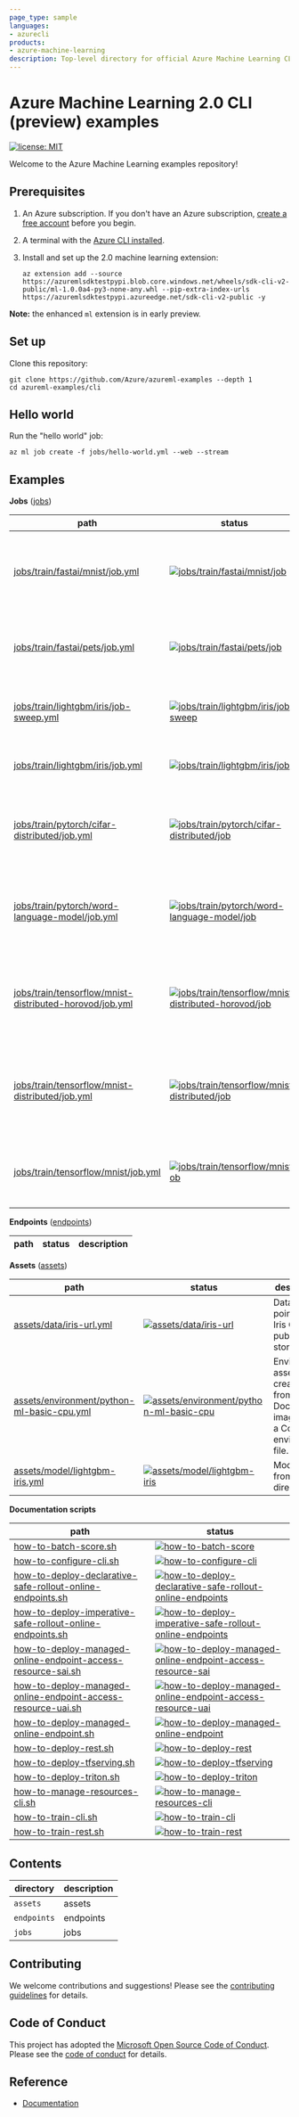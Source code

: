 ```yaml
---
page_type: sample
languages:
- azurecli
products:
- azure-machine-learning
description: Top-level directory for official Azure Machine Learning CLI sample code.
---
```


# Azure Machine Learning 2.0 CLI (preview) examples

[![license: MIT](https://img.shields.io/badge/License-MIT-purple.svg)](../LICENSE)

Welcome to the Azure Machine Learning examples repository!

## Prerequisites

1. An Azure subscription. If you don't have an Azure subscription, [create a free account](https://aka.ms/AMLFree) before you begin.
2. A terminal with the [Azure CLI installed](https://docs.microsoft.com/cli/azure/install-azure-cli).
3. Install and set up the 2.0 machine learning extension:

    ```terminal
    az extension add --source https://azuremlsdktestpypi.blob.core.windows.net/wheels/sdk-cli-v2-public/ml-1.0.0a4-py3-none-any.whl --pip-extra-index-urls https://azuremlsdktestpypi.azureedge.net/sdk-cli-v2-public -y
    ```

**Note:** the enhanced `ml` extension is in early preview.

## Set up

Clone this repository:

```terminal
git clone https://github.com/Azure/azureml-examples --depth 1
cd azureml-examples/cli
```

## Hello world

Run the "hello world" job:

```terminal
az ml job create -f jobs/hello-world.yml --web --stream
```

## Examples

**Jobs** ([jobs](jobs))

path|status|description
-|-|-
[jobs/train/fastai/mnist/job.yml](jobs/train/fastai/mnist/job.yml)|[![jobs/train/fastai/mnist/job](https://github.com/Azure/azureml-examples/workflows/cli-jobs-train-fastai-mnist-job/badge.svg)](https://github.com/Azure/azureml-examples/actions?query=workflow%3Acli-jobs-train-fastai-mnist-job)|Train a RESNET-18 convolutional neural network (CNN) with fast.ai on the MNIST dataset.
[jobs/train/fastai/pets/job.yml](jobs/train/fastai/pets/job.yml)|[![jobs/train/fastai/pets/job](https://github.com/Azure/azureml-examples/workflows/cli-jobs-train-fastai-pets-job/badge.svg)](https://github.com/Azure/azureml-examples/actions?query=workflow%3Acli-jobs-train-fastai-pets-job)|Fine tune a convolutional neural network (CNN) with fast.ai on a pets dataset.
[jobs/train/lightgbm/iris/job-sweep.yml](jobs/train/lightgbm/iris/job-sweep.yml)|[![jobs/train/lightgbm/iris/job-sweep](https://github.com/Azure/azureml-examples/workflows/cli-jobs-train-lightgbm-iris-job-sweep/badge.svg)](https://github.com/Azure/azureml-examples/actions?query=workflow%3Acli-jobs-train-lightgbm-iris-job-sweep)|Run a hyperparameter sweep job for LightGBM on Iris dataset.
[jobs/train/lightgbm/iris/job.yml](jobs/train/lightgbm/iris/job.yml)|[![jobs/train/lightgbm/iris/job](https://github.com/Azure/azureml-examples/workflows/cli-jobs-train-lightgbm-iris-job/badge.svg)](https://github.com/Azure/azureml-examples/actions?query=workflow%3Acli-jobs-train-lightgbm-iris-job)|Train a LightGBM model on the Iris dataset.
[jobs/train/pytorch/cifar-distributed/job.yml](jobs/train/pytorch/cifar-distributed/job.yml)|[![jobs/train/pytorch/cifar-distributed/job](https://github.com/Azure/azureml-examples/workflows/cli-jobs-train-pytorch-cifar-distributed-job/badge.svg)](https://github.com/Azure/azureml-examples/actions?query=workflow%3Acli-jobs-train-pytorch-cifar-distributed-job)|Train a basic convolutional neural network (CNN) with PyTorch on the CIFAR-10 dataset.
[jobs/train/pytorch/word-language-model/job.yml](jobs/train/pytorch/word-language-model/job.yml)|[![jobs/train/pytorch/word-language-model/job](https://github.com/Azure/azureml-examples/workflows/cli-jobs-train-pytorch-word-language-model-job/badge.svg)](https://github.com/Azure/azureml-examples/actions?query=workflow%3Acli-jobs-train-pytorch-word-language-model-job)|Train a multi-layer RNN (Elman, GRU, or LSTM) on a language modeling task with PyTorch.
[jobs/train/tensorflow/mnist-distributed-horovod/job.yml](jobs/train/tensorflow/mnist-distributed-horovod/job.yml)|[![jobs/train/tensorflow/mnist-distributed-horovod/job](https://github.com/Azure/azureml-examples/workflows/cli-jobs-train-tensorflow-mnist-distributed-horovod-job/badge.svg)](https://github.com/Azure/azureml-examples/actions?query=workflow%3Acli-jobs-train-tensorflow-mnist-distributed-horovod-job)|Train a basic neural network with TensorFlow on the MNIST dataset, distributed via Horovod.
[jobs/train/tensorflow/mnist-distributed/job.yml](jobs/train/tensorflow/mnist-distributed/job.yml)|[![jobs/train/tensorflow/mnist-distributed/job](https://github.com/Azure/azureml-examples/workflows/cli-jobs-train-tensorflow-mnist-distributed-job/badge.svg)](https://github.com/Azure/azureml-examples/actions?query=workflow%3Acli-jobs-train-tensorflow-mnist-distributed-job)|Train a basic neural network with TensorFlow on the MNIST dataset, distributed via TensorFlow.
[jobs/train/tensorflow/mnist/job.yml](jobs/train/tensorflow/mnist/job.yml)|[![jobs/train/tensorflow/mnist/job](https://github.com/Azure/azureml-examples/workflows/cli-jobs-train-tensorflow-mnist-job/badge.svg)](https://github.com/Azure/azureml-examples/actions?query=workflow%3Acli-jobs-train-tensorflow-mnist-job)|Train a basic neural network with TensorFlow on the MNIST dataset.

**Endpoints** ([endpoints](endpoints))

path|status|description
-|-|-

**Assets** ([assets](assets))

path|status|description
-|-|-
[assets/data/iris-url.yml](assets/data/iris-url.yml)|[![assets/data/iris-url](https://github.com/Azure/azureml-examples/workflows/cli-assets-data-iris-url/badge.svg)](https://github.com/Azure/azureml-examples/actions?query=workflow%3Acli-assets-data-iris-url)|Data asset pointing to Iris CSV on public blob storage.
[assets/environment/python-ml-basic-cpu.yml](assets/environment/python-ml-basic-cpu.yml)|[![assets/environment/python-ml-basic-cpu](https://github.com/Azure/azureml-examples/workflows/cli-assets-environment-python-ml-basic-cpu/badge.svg)](https://github.com/Azure/azureml-examples/actions?query=workflow%3Acli-assets-environment-python-ml-basic-cpu)|Environment asset created from a base Docker image plus a Conda environment file.
[assets/model/lightgbm-iris.yml](assets/model/lightgbm-iris.yml)|[![assets/model/lightgbm-iris](https://github.com/Azure/azureml-examples/workflows/cli-assets-model-lightgbm-iris/badge.svg)](https://github.com/Azure/azureml-examples/actions?query=workflow%3Acli-assets-model-lightgbm-iris)|Model asset from local directory.

**Documentation scripts**

path|status|
-|-
[how-to-batch-score.sh](how-to-batch-score.sh)|[![how-to-batch-score](https://github.com/Azure/azureml-examples/workflows/cli-docs-how-to-batch-score/badge.svg)](https://github.com/Azure/azureml-examples/actions?query=workflow%3Acli-docs-how-to-batch-score)
[how-to-configure-cli.sh](how-to-configure-cli.sh)|[![how-to-configure-cli](https://github.com/Azure/azureml-examples/workflows/cli-docs-how-to-configure-cli/badge.svg)](https://github.com/Azure/azureml-examples/actions?query=workflow%3Acli-docs-how-to-configure-cli)
[how-to-deploy-declarative-safe-rollout-online-endpoints.sh](how-to-deploy-declarative-safe-rollout-online-endpoints.sh)|[![how-to-deploy-declarative-safe-rollout-online-endpoints](https://github.com/Azure/azureml-examples/workflows/cli-docs-how-to-deploy-declarative-safe-rollout-online-endpoints/badge.svg)](https://github.com/Azure/azureml-examples/actions?query=workflow%3Acli-docs-how-to-deploy-declarative-safe-rollout-online-endpoints)
[how-to-deploy-imperative-safe-rollout-online-endpoints.sh](how-to-deploy-imperative-safe-rollout-online-endpoints.sh)|[![how-to-deploy-imperative-safe-rollout-online-endpoints](https://github.com/Azure/azureml-examples/workflows/cli-docs-how-to-deploy-imperative-safe-rollout-online-endpoints/badge.svg)](https://github.com/Azure/azureml-examples/actions?query=workflow%3Acli-docs-how-to-deploy-imperative-safe-rollout-online-endpoints)
[how-to-deploy-managed-online-endpoint-access-resource-sai.sh](how-to-deploy-managed-online-endpoint-access-resource-sai.sh)|[![how-to-deploy-managed-online-endpoint-access-resource-sai](https://github.com/Azure/azureml-examples/workflows/cli-docs-how-to-deploy-managed-online-endpoint-access-resource-sai/badge.svg)](https://github.com/Azure/azureml-examples/actions?query=workflow%3Acli-docs-how-to-deploy-managed-online-endpoint-access-resource-sai)
[how-to-deploy-managed-online-endpoint-access-resource-uai.sh](how-to-deploy-managed-online-endpoint-access-resource-uai.sh)|[![how-to-deploy-managed-online-endpoint-access-resource-uai](https://github.com/Azure/azureml-examples/workflows/cli-docs-how-to-deploy-managed-online-endpoint-access-resource-uai/badge.svg)](https://github.com/Azure/azureml-examples/actions?query=workflow%3Acli-docs-how-to-deploy-managed-online-endpoint-access-resource-uai)
[how-to-deploy-managed-online-endpoint.sh](how-to-deploy-managed-online-endpoint.sh)|[![how-to-deploy-managed-online-endpoint](https://github.com/Azure/azureml-examples/workflows/cli-docs-how-to-deploy-managed-online-endpoint/badge.svg)](https://github.com/Azure/azureml-examples/actions?query=workflow%3Acli-docs-how-to-deploy-managed-online-endpoint)
[how-to-deploy-rest.sh](how-to-deploy-rest.sh)|[![how-to-deploy-rest](https://github.com/Azure/azureml-examples/workflows/cli-docs-how-to-deploy-rest/badge.svg)](https://github.com/Azure/azureml-examples/actions?query=workflow%3Acli-docs-how-to-deploy-rest)
[how-to-deploy-tfserving.sh](how-to-deploy-tfserving.sh)|[![how-to-deploy-tfserving](https://github.com/Azure/azureml-examples/workflows/cli-docs-how-to-deploy-tfserving/badge.svg)](https://github.com/Azure/azureml-examples/actions?query=workflow%3Acli-docs-how-to-deploy-tfserving)
[how-to-deploy-triton.sh](how-to-deploy-triton.sh)|[![how-to-deploy-triton](https://github.com/Azure/azureml-examples/workflows/cli-docs-how-to-deploy-triton/badge.svg)](https://github.com/Azure/azureml-examples/actions?query=workflow%3Acli-docs-how-to-deploy-triton)
[how-to-manage-resources-cli.sh](how-to-manage-resources-cli.sh)|[![how-to-manage-resources-cli](https://github.com/Azure/azureml-examples/workflows/cli-docs-how-to-manage-resources-cli/badge.svg)](https://github.com/Azure/azureml-examples/actions?query=workflow%3Acli-docs-how-to-manage-resources-cli)
[how-to-train-cli.sh](how-to-train-cli.sh)|[![how-to-train-cli](https://github.com/Azure/azureml-examples/workflows/cli-docs-how-to-train-cli/badge.svg)](https://github.com/Azure/azureml-examples/actions?query=workflow%3Acli-docs-how-to-train-cli)
[how-to-train-rest.sh](how-to-train-rest.sh)|[![how-to-train-rest](https://github.com/Azure/azureml-examples/workflows/cli-docs-how-to-train-rest/badge.svg)](https://github.com/Azure/azureml-examples/actions?query=workflow%3Acli-docs-how-to-train-rest)

## Contents

|directory|description|
|-|-|
|`assets`|assets|
|`endpoints`|endpoints|
|`jobs`|jobs|

## Contributing

We welcome contributions and suggestions! Please see the [contributing guidelines](CONTRIBUTING.md) for details.

## Code of Conduct

This project has adopted the [Microsoft Open Source Code of Conduct](https://opensource.microsoft.com/codeofconduct/). Please see the [code of conduct](../CODE_OF_CONDUCT.md) for details.

## Reference

- [Documentation](https://docs.microsoft.com/azure/machine-learning)
